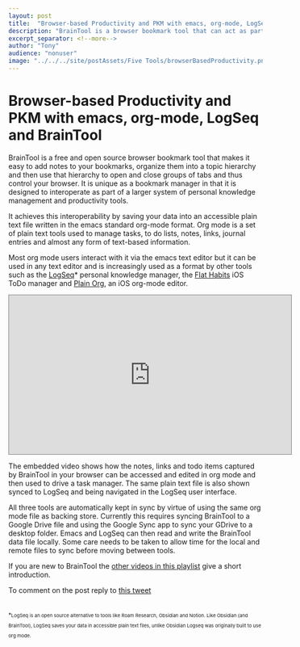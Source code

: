 ```yaml
---
layout: post
title:  "Browser-based Productivity and PKM with emacs, org-mode, LogSeq and BrainTool"
description: "BrainTool is a browser bookmark tool that can act as part of a productivity and PKM system with emacs, org-mode and LogSeq"
excerpt_separator: <!--more-->
author: "Tony"
audience: "nonuser"
image: "../../../site/postAssets/Five Tools/browserBasedProductivity.png"
---
```

# Browser-based Productivity and PKM with emacs, org-mode, LogSeq and BrainTool

BrainTool is a free and open source browser bookmark tool that makes it easy to add notes to your bookmarks, organize them into a topic hierarchy and then use that hierarchy to open and close groups of tabs and thus control your browser. It is unique as a bookmark manager in that it is designed to interoperate as part of a larger system of personal knowledge management and productivity tools. 
<!--more-->

It achieves this interoperability by saving your data into an accessible plain text file written in the emacs standard org-mode format. Org mode is a set of plain text tools used to manage tasks, to do lists, notes, links, journal entries and almost any form of text-based information. 

Most org mode users interact with it via the emacs text editor but it can be used in any text editor and is increasingly used as a format by other tools such as the [LogSeq](https://logseq.com)<super>*</super> personal knowledge manager, the [Flat Habits](https://flathabits.com/) iOS ToDo manager and [Plain Org](https://plainorg.com/), an iOS org-mode editor.

<iframe width="560" height="315" style="border: 1px solid grey" src="https://www.youtube.com/embed/U9kg9yVMMAM" title="YouTube video player" frameborder="0" allow="accelerometer; autoplay; clipboard-write; encrypted-media; gyroscope; picture-in-picture" allowfullscreen></iframe>

The embedded video shows how the notes, links and todo items captured by BrainTool in your browser can be accessed and edited in org mode and then used to drive a task manager. The same plain text file is also shown synced to LogSeq and being navigated in the LogSeq user interface. 

All three tools are automatically kept in sync by virtue of using the same org mode file as backing store. Currently this requires syncing BrainTool to a Google Drive file and using the Google Sync app to sync your GDrive to a desktop folder. Emacs and LogSeq can then read and write the BrainTool data file locally. Some care needs to be taken to allow time for the local and remote files to sync before moving between tools.

If you are new to BrainTool the [other videos in this playlist]( https://youtube.com/playlist?list=PLhaw8BE1kin1D9uPrY9yF-KoBoWisbBaP) give a short introduction. 

To comment on the post reply to [this tweet](https://twitter.com/ABraintool/status/1487190355208507400?s=20&t=ZWuOkiyA2WR-26vKElz-QQ)

<br/>
<div style="display:block; font-size:80%; line-height:1.25rem; margin-bottom:0.5rem;"><super>*</super><small>LogSeq is an open source alternative to tools like Roam Research, Obsidian and Notion. Like Obsidian (and BrainTool), LogSeq saves your data in accessible plain text files, unlike Obsidian Logseq was originally built to use org mode. <br/></small></div>
